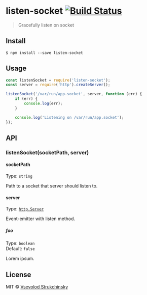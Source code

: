# listen-socket [![Build Status](https://travis-ci.org/floatdrop/listen-socket.svg?branch=master)](https://travis-ci.org/floatdrop/listen-socket)

> Gracefully listen on socket


## Install

```
$ npm install --save listen-socket
```


## Usage

```js
const listenSocket = require('listen-socket');
const server = require('http').createServer();

listenSocket('/var/run/app.socket', server, function (err) {
	if (err) {
		console.log(err);
	}

	console.log('Listening on /var/run/app.socket');
});
```


## API

### listenSocket(socketPath, server)

#### socketPath

Type: `string`

Path to a socket that server should listen to.

#### server

Type: [`http.Server`](https://nodejs.org/api/http.html#http_class_http_server)

Event-emitter with listen method.

##### foo

Type: `boolean`  
Default: `false`

Lorem ipsum.


## License

MIT © [Vsevolod Strukchinsky](http://github.com/floatdrop)
